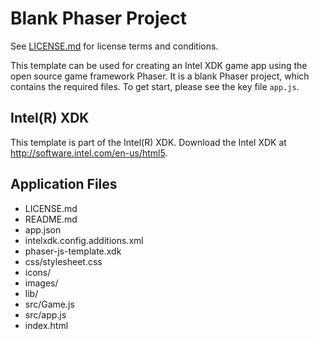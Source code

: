 # Blank Phaser Project

See [LICENSE.md]() for license terms and conditions.

This template can be used for creating an Intel XDK game app using the open source game framework Phaser. It is a blank Phaser project, which contains the required files. To get start, please see the key file `app.js`.

Intel(R) XDK
-------------------------------------------
This template is part of the Intel(R) XDK. 
Download the Intel XDK at http://software.intel.com/en-us/html5.

Application Files
-----------------
* LICENSE.md
* README.md
* app.json
* intelxdk.config.additions.xml
* phaser-js-template.xdk
* css/stylesheet.css
* icons/
* images/
* lib/
* src/Game.js
* src/app.js
* index.html